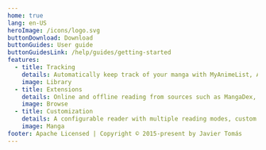 ```yaml
---
home: true
lang: en-US
heroImage: /icons/logo.svg
buttonDownload: Download
buttonGuides: User guide
buttonGuidesLink: /help/guides/getting-started
features:
  - title: Tracking
    details: Automatically keep track of your manga with MyAnimeList, AniList, Kitsu, Shikimori, and Bangumi.
    image: Library
  - title: Extensions
    details: Online and offline reading from sources such as MangaDex, MangaKakalot, and hundreds more.
    image: Browse
  - title: Customization
    details: A configurable reader with multiple reading modes, custom color filters, and other settings.
    image: Manga
footer: Apache Licensed | Copyright © 2015-present by Javier Tomás
---
```

